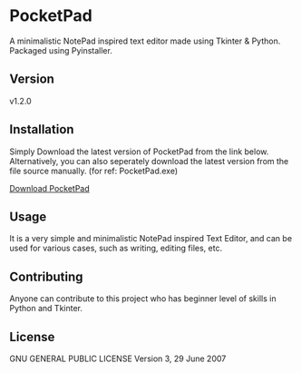 # PocketPad

A minimalistic NotePad inspired text editor made using Tkinter & Python.
Packaged using Pyinstaller.

## Version

v1.2.0

## Installation

Simply Download the latest version of PocketPad from the link below.
Alternatively, you can also seperately download the latest version from the file source manually. (for ref: PocketPad.exe)

[Download PocketPad](https://raw.githubusercontent.com/deboneil07/PocketPad/main/PocketPad.exe)





## Usage

It is a very simple and minimalistic NotePad inspired Text Editor, and can be used for various cases, such as writing, editing files, etc.

## Contributing

Anyone can contribute to this project who has beginner level of skills in Python and Tkinter.

## License

GNU GENERAL PUBLIC LICENSE Version 3, 29 June 2007
